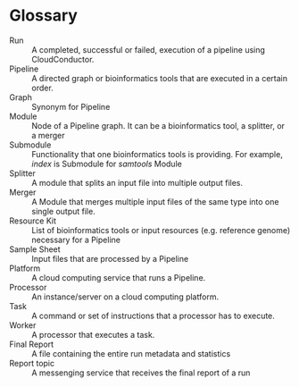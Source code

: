 # Glossary

<dl>
  <dt> Run </dt>
  <dd> A completed, successful or failed, execution of a pipeline using CloudConductor. </dd>

  <dt> Pipeline </dt>
  <dd> A directed graph or bioinformatics tools that are executed in a certain order. </dd>

  <dt> Graph </dt>
  <dd> Synonym for Pipeline</dd>

  <dt> Module </dt>
  <dd> Node of a Pipeline graph. It can be a bioinformatics tool, a splitter, or a merger </dd>

  <dt> Submodule </dt>
  <dd> Functionality that one bioinformatics tools is providing. For example, <i>index</i> is Submodule for <i>samtools</i> Module </dd>

  <dt> Splitter </dt>
  <dd> A module that splits an input file into multiple output files. </dd>

  <dt> Merger </dt>
  <dd> A Module that merges multiple input files of the same type into one single output file. </dd>

  <dt> Resource Kit </dt>
  <dd> List of bioinformatics tools or input resources (e.g. reference genome) necessary for a Pipeline</dd>

  <dt> Sample Sheet </dt>
  <dd> Input files that are processed by a Pipeline</dd>

  <dt> Platform </dt>
  <dd> A cloud computing service that runs a Pipeline. </dd>

  <dt> Processor </dt>
  <dd> An instance/server on a cloud computing platform. </dd>

  <dt> Task </dt>
  <dd> A command or set of instructions that a processor has to execute. </dd>

  <dt> Worker </dt>
  <dd> A processor that executes a task. </dd>

  <dt> Final Report </dt>
  <dd> A file containing the entire run metadata and statistics </dd>

  <dt> Report topic </dt>
  <dd> A messenging service that receives the final report of a run </dd>

</dl>
